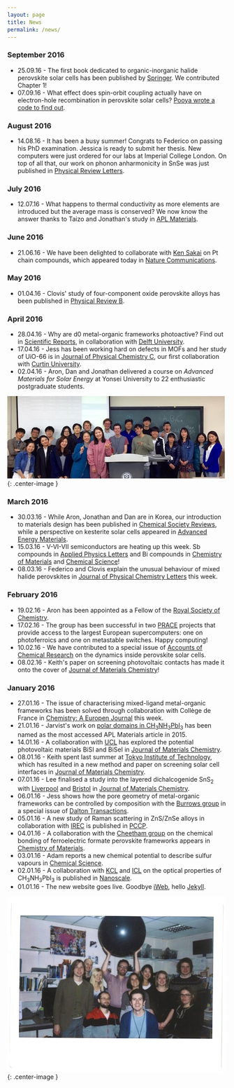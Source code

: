 ```yaml
---
layout: page
title: News
permalink: /news/
---
```


### September 2016
* 25.09.16 - The first book dedicated to organic-inorganic halide perovskite solar cells has been published by [Springer](http://link.springer.com/book/10.1007/978-3-319-35114-8). We contributed Chapter 1!
* 07.09.16 - What effect does spin-orbit coupling actually have on electron-hole recombination in perovskite solar cells? [Pooya wrote a code to find out](http://scitation.aip.org/content/aip/journal/aplmater/4/9/10.1063/1.4955028).

### August 2016
* 14.08.16 - It has been a busy summer! Congrats to Federico on passing his PhD examination. Jessica is ready to submit her thesis. New computers were just ordered for our labs at Imperial College London. On top of all that, our work on phonon anharmonicity in SnSe was just published in [Physical Review Letters](http://journals.aps.org/prl/abstract/10.1103/PhysRevLett.117.075502).

### July 2016
* 12.07.16 - What happens to thermal conductivity as more elements are introduced but the average mass is conserved? We now know the answer thanks to Taizo and Jonathan's study in [APL Materials](http://scitation.aip.org/content/aip/journal/aplmater/4/10/10.1063/1.4955401).

### June 2016
* 21.06.16 - We have been delighted to collaborate with [Ken Sakai](http://www.scc.kyushu-u.ac.jp/Sakutai/index.eng.html) on Pt chain compounds, which appeared today in [Nature Communications](http://www.nature.com/ncomms/2016/160620/ncomms11950/abs/ncomms11950.html).

### May 2016
* 01.04.16 - Clovis' study of four-component oxide perovskite alloys has been published in [Physical Review B](http://journals.aps.org/prb/abstract/10.1103/PhysRevB.93.144205).

### April 2016
* 28.04.16 - Why are d0 metal-organic frameworks photoactive? Find out in [Scientific Reports](http://www.nature.com/articles/srep23676), in collaboration with [Delft University](http://cheme.nl/ce/people/jorge-gascon/).
* 17.04.16 - Jess has been working hard on defects in MOFs and her study of UiO-66 is in [Journal of Physical Chemistry C](http://pubs.acs.org/doi/abs/10.1021/acs.jpcc.6b01659), our first collaboration with [Curtin University](http://oasisapps.curtin.edu.au/staff/profile/view/J.Gale). 
* 02.04.16 - Aron, Dan and Jonathan delivered a course on *Advanced Materials for Solar Energy* at Yonsei University to 22 enthusiastic postgraduate students. 

![](/assets/yonsei_2016.jpg){: .center-image }

### March 2016
* 30.03.16 - While Aron, Jonathan and Dan are in Korea, our introduction to materials design has been published in [Chemical Society Reviews](http://pubs.rsc.org/en/Content/ArticleLanding/2016/CS/C5CS00841G), while a perspective on kesterite solar cells appeared in [Advanced Energy Materials](http://onlinelibrary.wiley.com/wol1/doi/10.1002/aenm.201502276/abstract).
* 15.03.16 - V-VI-VII semiconductors are heating up this week. Sb compounds in [Applied Physics Letters](http://scitation.aip.org/content/aip/journal/apl/108/11/10.1063/1.4943973) and Bi compounds in [Chemistry of Materials](http://pubs.acs.org/doi/abs/10.1021/acs.chemmater.6b00349) and [Chemical Science](http://pubs.rsc.org/en/content/articlelanding/2016/sc/c6sc00389c#!divAbstract)!
* 08.03.16 - Federico and Clovis explain the unusual behaviour of mixed halide perovskites in [Journal of Physical Chemistry Letters](http://pubs.acs.org/doi/abs/10.1021/acs.jpclett.6b00226) this week.

### February 2016
* 19.02.16 - Aron has been appointed as a Fellow of the [Royal Society of Chemistry](https://en.wikipedia.org/wiki/Fellow_of_the_Royal_Society_of_Chemistry).
* 17.02.16 - The group has been successful in two [PRACE](http://www.prace-ri.eu) projects that provide access to the largest European supercomputers: one on photoferroics and one on metastable switches. Happy computing!
* 10.02.16 - We have contributed to a special issue of [Accounts of Chemical Research](http://pubsdc3.acs.org/doi/abs/10.1021/acs.accounts.5b00431) on the dynamics inside perovskite solar cells. 
* 08.02.16 - Keith's paper on screening photovoltaic contacts has made it onto the cover of [Journal of Materials Chemistry](http://pubs.rsc.org/en/content/articlelanding/2016/tc/c6tc90026g#!divAbstract)!
 
### January 2016
* 27.01.16 - The issue of characterising mixed-ligand metal-organic frameworks has been solved through collaboration with Collège de France in [Chemistry: A Europen Journal](http://onlinelibrary.wiley.com/doi/10.1002/chem.201600143/abstract) this week.
* 21.01.16 - Jarvist's work on [polar domains in CH<sub>3</sub>NH<sub>3</sub>PbI<sub>3</sub>](http://dx.doi.org/10.1063/1.4890246) has been named as the most accessed APL Materials article in 2015.
* 14.01.16 - A collaboration with [UCL](http://davidscanlon.com) has explored the potential photovoltaic materials BiSI and BiSeI in [Journal of Materials Chemistry](http://pubs.rsc.org/en/content/articlelanding/2016/ta/c5ta09612j).
* 08.01.16 - Keith spent last summer at [Tokyo Institute of Technology](http://www.msl.titech.ac.jp/~oba), which has resulted in a new method and paper on screening solar cell interfaces in [Journal of Materials Chemistry](http://pubs.rsc.org/en/Content/ArticleLanding/2016/TC/C5TC04091D#!divAbstract).
* 07.01.16 - Lee finalised a study into the layered dichalcogenide SnS<sub>2</sub> with [Liverpool](https://www.liverpool.ac.uk/physics/staff/timothy-veal/) and [Bristol](http://www.bris.ac.uk/chemistry/people/david-j-fermin/) in [Journal of Materials Chemistry](http://pubs.rsc.org/en/Content/ArticleLanding/2016/TA/C5TA08214E#!divAbstract).
* 06.01.16 - Jess shows how the pore geometry of metal-organic frameworks can be controlled by composition with the [Burrows group](http://people.bath.ac.uk/chsadb/Welcome.html) in a special issue of [Dalton Transactions](http://pubs.rsc.org/en/content/articlelanding/2016/dt/c5dt04045k).
* 05.01.16 - A new study of Raman scattering in ZnS/ZnSe alloys in collaboration with [IREC](http://www.irec.cat/contact/dr.-edgardo-saucedo.html) is published in [PCCP](http://pubs.rsc.org/en/content/articlelanding/2015/cp/c5cp04498g#!divAbstract).
* 04.01.16 - A collaboration with the [Cheetham group](http://www.fihm.msm.cam.ac.uk/directory/akc30@cam.ac.uk) on the chemical bonding of ferroelectric formate perovskite frameworks appears in [Chemistry of Materials](http://pubs.acs.org/doi/abs/10.1021/acs.chemmater.5b04143). 
* 03.01.16 - Adam reports a new chemical potential to describe sulfur vapours in [Chemical Science](http://pubs.rsc.org/en/Content/ArticleLanding/2016/SC/C5SC03088A).
* 02.01.16 - A collaboration with [KCL](http://www.kcl.ac.uk/nms/depts/physics/people/academicstaff/van-Schilfgaarde-.aspx) and [ICL](http://www.imperial.ac.uk/people/piers.barnes) on the optical properties of CH<sub>3</sub>NH<sub>3</sub>PbI<sub>3</sub> is published in [Nanoscale](http://pubs.rsc.org/en/content/articlelanding/2016/nr/c5nr05435d).
* 01.01.16 - The new website goes live. Goodbye [iWeb](https://en.wikipedia.org/wiki/IWeb), hello [Jekyll](http://jekyllrb.com/). 

![](/assets/group_2014.jpg){: .center-image }
